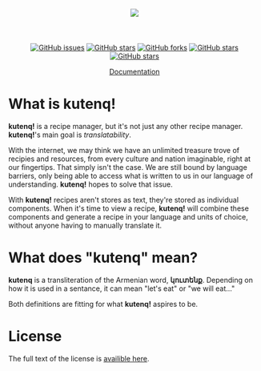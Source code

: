 <h1 align="center">
  <br>
  <img src="https://raw.githubusercontent.com/gabrielchantayan/kutenq/main/client/src/assets/image/typeface/kutenq-lat100.png">
  <br>
  <!-- kutenq! -->
  <br>
</h1>

<p align="center">
    <a href="https://github.com/gabrielchantayan/kutenq/issues"><img alt="GitHub issues" src="https://img.shields.io/github/issues/gabrielchantayan/kutenq"></a>
    <a href="https://github.com/gabrielchantayan/kutenq/stargazers"><img alt="GitHub stars" src="https://img.shields.io/github/stars/gabrielchantayan/kutenq"></a>
    <a href="https://github.com/gabrielchantayan/kutenq/network"><img alt="GitHub forks" src="https://img.shields.io/github/forks/gabrielchantayan/kutenq"></a>
    <a href="https://github.com/gabrielchantayan/kutenq/releases/"><img alt="GitHub stars" src="https://badgen.net/github/release/gabrielchantayan/kutenq"></a>
    <a href="https://trello.com/b/2nfM0yfo/kutenq-roadmap/"><img alt="GitHub stars" src="https://shields.io/badge/Trello-View%20Roadmap-informational?logo=trello&style=flat"></a>
</p>

<p align="center">
    <a href="https://github.com/gabrielchantayan/kutenq/wiki">Documentation</a>
</p>




# What is kutenq!

**kutenq!** is a recipe manager, but it's not just any other recipe manager. **kutenq!**'s main goal is _*translatability*_.

With the internet, we may think we have an unlimited treasure trove of recipies and resources, from every culture and nation imaginable, right at our fingertips. That simply isn't the case. We are still bound by language barriers, only being able to access what is written to us in our language of understanding. **kutenq!** hopes to solve that issue.

With **kutenq!** recipes aren't stores as text, they're stored as individual components. When it's time to view a recipe, **kutenq!** will combine these components and generate a recipe in your language and units of choice, without anyone having to manually translate it.

# What does "kutenq" mean?

**kutenq** is a transliteration of the Armenian word, **կուտենք**. Depending on how it is used in a sentance, it can mean "let's eat" or "we will eat..."

Both definitions are fitting for what **kutenq!** aspires to be.

# License 
The full text of the license is [availible here](https://github.com/gabrielchantayan/kutenq/blob/main/LICENSE.md).